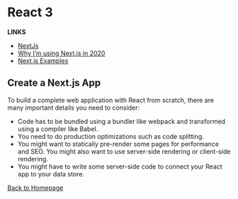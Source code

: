 # React 3

**LINKS**

- [NextJs](https://nextjs.org/learn/basics/getting-started)
- [Why I’m using Next.js in 2020](https://www.youtube.com/watch?v=rtgbaKBhdkk)
- [Next.js Examples](https://github.com/vercel/next.js/tree/canary/examples)

## Create a Next.js App

To build a complete web application with React from scratch, there are many important details you need to consider:

- Code has to be bundled using a bundler like webpack and transformed using a compiler like Babel.
- You need to do production optimizations such as code splitting.
- You might want to statically pre-render some pages for performance and SEO. You might also want to use server-side rendering or client-side rendering.
- You might have to write some server-side code to connect your React app to your data store.

[Back to Homepage](https://ashcaz.github.io/reading-notes)
